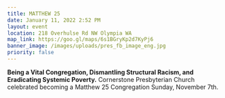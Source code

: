 ```yaml
---
title: MATTHEW 25
date: January 11, 2022 2:52 PM
layout: event
location: 218 Overhulse Rd NW Olympia WA
map_link: https://goo.gl/maps/6s1BGryKp2d7KyPj6
banner_image: /images/uploads/pres_fb_image_eng.jpg
priority: false
---
```

**Being a Vital Congregation, Dismantling Structural Racism, and Eradicating Systemic Poverty.** Cornerstone Presbyterian Church celebrated becoming a Matthew 25 Congregation Sunday, November 7th.